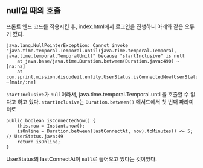 ## null일 때의 호출

프론트 엔드 코드를 적용시킨 후, index.html에서 로그인을 진행하니 아래와 같은 오류가 떴다.

    java.lang.NullPointerException: Cannot invoke "java.time.temporal.Temporal.until(java.time.temporal.Temporal, java.time.temporal.TemporalUnit)" because "startInclusive" is null
        at java.base/java.time.Duration.between(Duration.java:490) ~[na:na]
        at com.sprint.mission.discodeit.entity.UserStatus.isConnectedNow(UserStatus.java:49) ~[main/:na]

`startInclusive`가 `null`이라서, java.time.temporal.Temporal.until을 호출할 수 없다고 하고 있다.
`startInclusive`는 `Duration.between()` 메서드에서 첫 번째 파라미터로

    public boolean isConnectedNow() {
        this.now = Instant.now();
        isOnline = Duration.between(lastConnectAt, now).toMinutes() <= 5; // UserStatus.java:49
        return isOnline;
    }

UserStatus의 lastConnectAt이 `null`로 들어오고 있다는 것이었다.